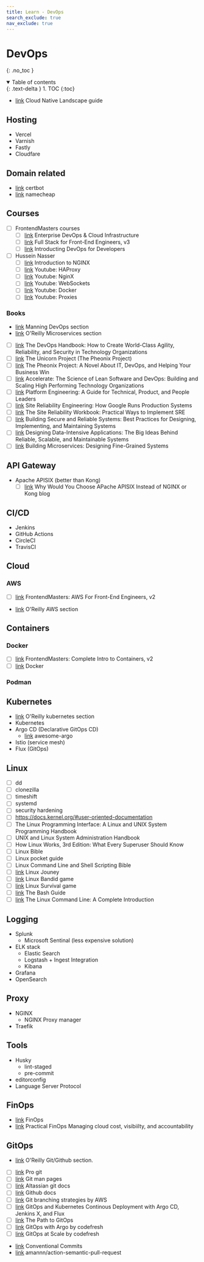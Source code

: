 ```yaml
---
title: Learn - DevOps
search_exclude: true
nav_exclude: true
---
```


<!-- prettier-ignore-start -->
# DevOps
{: .no_toc }

<details open markdown="block">
  <summary>
    Table of contents
  </summary>
  {: .text-delta }
1. TOC
{:toc}
</details>

<!-- prettier-ignore-end -->

-   [link](https://landscape.cncf.io/guide#introduction) Cloud Native Landscape guide

## Hosting

-   Vercel
-   Varnish
-   Fastly
-   Cloudfare

## Domain related

-   [link](https://certbot.eff.org/) certbot
-   [link](https://www.namecheap.com/) namecheap

## Courses

-   [ ] FrontendMasters courses
    -   [ ] [link](https://frontendmasters.com/courses/enterprise-devops/) Enterprise DevOps & Cloud Infrastructure
    -   [ ] [link](https://frontendmasters.com/courses/fullstack-v3/) Full Stack for Front-End Engineers, v3
    -   [ ] [link](https://frontendmasters.com/courses/devops/) Introducting DevOps for Developers
-   [ ] Hussein Nasser
    -   [ ] [link](https://nginx.husseinnasser.com/) Introduction to NGINX
    -   [ ] [link](https://www.youtube.com/playlist?list=PLQnljOFTspQUhgfvpgfxc-uFlWElKIBr-) Youtube: HAProxy
    -   [ ] [link](https://www.youtube.com/playlist?list=PLQnljOFTspQX8hkaqYiei8O2mqRIfxBm-) Youtube: NginX
    -   [ ] [link](https://www.youtube.com/playlist?list=PLQnljOFTspQUGjfGdg8UvL3D_K9ACL6Qh) Youtube: WebSockets
    -   [ ] [link](https://www.youtube.com/playlist?list=PLQnljOFTspQWsD-rakNw1C20c1JI8UR1r) Youtube: Docker
    -   [ ] [link](https://www.youtube.com/playlist?list=PLQnljOFTspQVMeBmWI2AhxULWEeo7AaMC) Youtube: Proxies

### Books

-   [link](https://www.manning.com/catalog/devops) Manning DevOps section
-   [link](https://www.amazon.com/stores/page/2F683412-34E1-444B-8B94-D0B455A8969B?ingress=0) O'Reilly Microservices section
-   [ ] [link](https://www.amazon.com/DevOps-Handbook-World-Class-Reliability-Organizations-dp-1950508404/dp/1950508404) The DevOps Handbook: How to Create World-Class Agility, Reliability, and Security in Technology Organizations
-   [ ] [link](https://www.amazon.com/dp/1942788762) The Unicorn Project (The Pheonix Project)
-   [ ] [link](https://www.amazon.com/Phoenix-Project-bestselling-author-Unicorn/dp/1950508943) The Pheonix Project: A Novel About IT, DevOps, and Helping Your Business Win
-   [ ] [link](https://www.amazon.com/Accelerate-Software-Performing-Technology-Organizations/dp/1942788339) Accelerate: The Science of Lean Software and DevOps: Building and Scaling High Performing Technology Organizations
-   [ ] [link](https://www.amazon.com/dp/1098153642) Platform Engineering: A Guide for Technical, Product, and People Leaders
-   [ ] [link](https://www.amazon.com/Site-Reliability-Engineering-Production-Systems/dp/149192912X) Site Reliability Engineering: How Google Runs Production Systems
-   [ ] [link](https://www.amazon.com/Site-Reliability-Workbook-Practical-Implement/dp/1492029505) The Site Reliability Workbook: Practical Ways to Implement SRE
-   [ ] [link](https://www.amazon.com/dp/1492083127) Building Secure and Reliable Systems: Best Practices for Designing, Implementing, and Maintaining Systems
-   [ ] [link](https://www.amazon.com/dp/1449373321) Designing Data-Intensive Applications: The Big Ideas Behind Reliable, Scalable, and Maintainable Systems
-   [ ] [link](https://www.amazon.com/dp/1492034029) Building Microservices: Designing Fine-Grained Systems

## API Gateway

-   Apache APISIX (better than Kong)
    -   [ ] [link](https://api7.ai/blog/why-choose-apisix-instead-of-nginx-or-kong) Why Would You Choose APache APISIX Instead of NGINX or Kong blog

## CI/CD

-   Jenkins
-   GitHub Actions
-   CircleCI
-   TravisCI

## Cloud

### AWS

-   [ ] [link](https://frontendmasters.com/courses/aws-v2/) FrontendMasters: AWS For Front-End Engineers, v2
-   [link](https://www.amazon.com/stores/page/2E260429-9218-4046-A93E-B27938A6ADE5?ingress=0) O'Reilly AWS section

## Containers

### Docker

-   [ ] [link](https://frontendmasters.com/courses/complete-intro-containers-v2/) FrontendMasters: Complete Intro to Containers, v2
-   [ ] [link](https://www.docker.com/) Docker

### Podman

## Kubernetes

-   [link](https://www.amazon.com/stores/page/820B313E-391F-4457-AEB9-11A7E03454F3?ingress=0) O'Reilly kubernetes section
-   Kubernetes
-   Argo CD (Declarative GitOps CD)
    -   [link](https://github.com/akuity/awesome-argo) awesome-argo
-   Istio (service mesh)
-   Flux (GitOps)

## Linux

-   [ ] dd
-   [ ] clonezilla
-   [ ] timeshift
-   [ ] systemd
-   [ ] security hardening
-   [ ] https://docs.kernel.org/#user-oriented-documentation
-   [ ] The Linux Programming Interface: A Linux and UNIX System Programming Handbook
-   [ ] UNIX and Linux System Administration Handbook
-   [ ] How Linux Works, 3rd Edition: What Every Superuser Should Know
-   [ ] Linux Bible
-   [ ] Linux pocket guide
-   [ ] Linux Command Line and Shell Scripting Bible
-   [ ] [link](https://linuxjourney.com/) Linux Jouney
-   [ ] [link](https://overthewire.org/wargames/bandit/bandit0.html) Linux Bandid game
-   [ ] [link](ttps://linuxsurvival.com/) Linux Survival game
-   [ ] [link](https://guide.bash.academy/) The Bash Guide
-   [ ] [link](https://www.amazon.com/Linux-Command-Line-Complete-Introduction/dp/15932738940) The Linux Command Line: A Complete Introduction

## Logging

-   Splunk
    -   Microsoft Sentinal (less expensive solution)
-   ELK stack
    -   Elastic Search
    -   Logstash + Ingest Integration
    -   Kibana
-   Grafana
-   OpenSearch

## Proxy

-   NGINX
    -   NGINX Proxy manager
-   Traefik

## Tools

-   Husky
    -   lint-staged
    -   pre-commit
-   editorconfig
-   Language Server Protocol

## FinOps

-   [link](https://www.finops.org/introduction/what-is-finops/) FinOps
-   [link](https://www.manning.com/books/practical-finops) Practical FinOps Managing cloud cost, visibiilty, and accountability

## GitOps

-   [link](https://www.amazon.com/stores/page/A3D40761-8183-4C13-B1CA-90DA7F1BC57F?ingress=0) O'Reilly Git/Github section.
-   [ ] [link](https://git-scm.com/book/en/v2) Pro git
-   [ ] [link](https://git-scm.com/doc) Git man pages
-   [ ] [link](https://www.atlassian.com/git/tutorials) Altassian git docs
-   [ ] [link](https://docs.github.com/en) Github docs
-   [ ] [link](https://docs.aws.amazon.com/prescriptive-guidance/latest/choosing-git-branch-approach/git-branching-strategies.html) Git branching strategies by AWS
-   [ ] [link](https://www.manning.com/books/gitops-and-kubernetes) GitOps and Kubernetes Continous Deployment with Argo CD, Jenkins X, and Flux
-   [ ] [link](https://developers.redhat.com/e-books/path-gitops) The Path to GitOps
-   [ ] [link](https://learning.codefresh.io/) GitOps with Argo by codefresh
-   [ ] [link](https://learning.codefresh.io/course/gitops-scale) GitOps at Scale by codefresh
-   [link](https://www.conventionalcommits.org/en/v1.0.0/) Conventional Commits
-   [link](https://github.com/amannn/action-semantic-pull-request) amannn/action-semantic-pull-request
